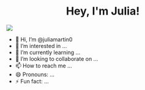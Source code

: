 <div align='center'>
<h1 align='center'>Hey, I'm Julia!
</div>
<img src=![banner](https://github.com/user-attachments/assets/4feb3e51-fcbc-4289-8a7f-4235a1e3ef2b)>






- 👋 Hi, I’m @juliamartin0
- 👀 I’m interested in ...
- 🌱 I’m currently learning ...
- 💞️ I’m looking to collaborate on ...
- 📫 How to reach me ...
- 😄 Pronouns: ...
- ⚡ Fun fact: ...

<!---
juliamartin0/juliamartin0 is a ✨ special ✨ repository because its `README.md` (this file) appears on your GitHub profile.
You can click the Preview link to take a look at your changes.
--->
